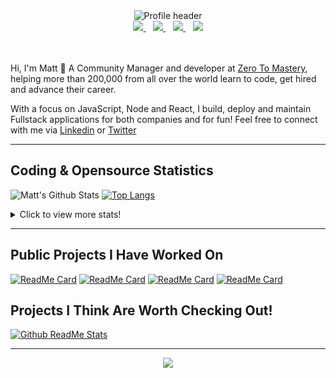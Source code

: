 <div align="center">
    <img src="https://github.com/MattCSmith/MattCSmith/raw/master/assets/githubImage.png" alt="Profile header" />
    <div>
        <a href="https://www.linkedin.com/in/matt-c-smith/">
            <img src="https://img.shields.io/badge/linkedin-connect-%230077B5.svg?&style=for-the-badge&logo=linkedin" />
        </a>&nbsp;&nbsp;
        <a href="https://dev.to/mattcsmith">
            <img src="https://img.shields.io/badge/dev.to-follow-%230A0A0A.svg?&style=for-the-badge&logo=dev.to" />
        </a>&nbsp;&nbsp;
        <a href="https://twitter/MattCSmith_">
            <img src="https://img.shields.io/badge/twitter-follow-%231DA1F2.svg?&style=for-the-badge&logo=twitter" />
        </a>&nbsp;&nbsp;
        <a href="https://www.youtube.com/channel/UCQnCh_U9PeXh_7FaxUB7Lsg">
            <img src="https://img.shields.io/badge/youtube-subscribe-%23FF0000.svg?&style=for-the-badge&logo=youtube" />
        </a>
    </div>
</div>
<br/><br/>

Hi, I'm Matt 👋
A Community Manager and developer at [Zero To Mastery](https://zerotomastery.io/?utm_source=mcs_gh), helping more than 200,000 from all over the world learn to code, get hired and advance their career.

With a focus on JavaScript, Node and React, I build, deploy and maintain Fullstack applications for both companies and for fun!
Feel free to connect with me via [Linkedin](https://www.linkedin.com/in/matt-c-smith/) or [Twitter](https://twitter/MattCSmith_)

---
## Coding & Opensource Statistics
![Matt's Github Stats](https://github-readme-stats.vercel.app/api?username=mattcsmith&count_private=true&show_icons=true)
[![Top Langs](https://github-readme-stats.vercel.app/api/top-langs/?username=mattcsmith)](https://github.com/mattcsmith)

<details>
  <summary>Click to view more stats!</summary>
    <!--START_SECTION:waka-->
![Profile Views](http://img.shields.io/badge/Profile%20Views-38-blue)

![Lines of code](https://img.shields.io/badge/From%20Hello%20World%20I%27ve%20Written-2.0%20million%20lines%20of%20code-blue)

**🐱 My Github Data** 

> 🏆 189 Contributions in the Year 2021
 > 
> 📦 0 Bytes Used in Github's Storage 
 > 
> 🚫 Not Opted to Hire
 > 
> 📜 20 Public Repositories 
 > 
> 🔑 0 Private Repositories  
 > 
**I'm a Night 🦉** 

```text
🌞 Morning    153 commits    ██░░░░░░░░░░░░░░░░░░░░░░░   8.5% 
🌆 Daytime    480 commits    ██████░░░░░░░░░░░░░░░░░░░   26.65% 
🌃 Evening    663 commits    █████████░░░░░░░░░░░░░░░░   36.81% 
🌙 Night      505 commits    ███████░░░░░░░░░░░░░░░░░░   28.04%

```
📅 **I'm Most Productive on Wednesday** 

```text
Monday       171 commits    ██░░░░░░░░░░░░░░░░░░░░░░░   9.49% 
Tuesday      187 commits    ██░░░░░░░░░░░░░░░░░░░░░░░   10.38% 
Wednesday    390 commits    █████░░░░░░░░░░░░░░░░░░░░   21.65% 
Thursday     365 commits    █████░░░░░░░░░░░░░░░░░░░░   20.27% 
Friday       323 commits    ████░░░░░░░░░░░░░░░░░░░░░   17.93% 
Saturday     175 commits    ██░░░░░░░░░░░░░░░░░░░░░░░   9.72% 
Sunday       190 commits    ██░░░░░░░░░░░░░░░░░░░░░░░   10.55%

```


📊 **This Week I Spent My Time On** 

```text
⌚︎ Time Zone: Europe/London

💬 Programming Languages: 
JavaScript               17 hrs 34 mins      ██████████████░░░░░░░░░░░   55.65% 
JSX                      12 hrs 21 mins      █████████░░░░░░░░░░░░░░░░   39.11% 
JSON                     1 hr 20 mins        █░░░░░░░░░░░░░░░░░░░░░░░░   4.22% 
Other                    16 mins             ░░░░░░░░░░░░░░░░░░░░░░░░░   0.89% 
CSS                      2 mins              ░░░░░░░░░░░░░░░░░░░░░░░░░   0.13%

🔥 Editors: 
VS Code                  31 hrs 35 mins      █████████████████████████   100.0%

💻 Operating System: 
Windows                  31 hrs 35 mins      █████████████████████████   100.0%

```

**I Mostly Code in JavaScript** 

```text
JavaScript               39 repos            ███████████████████░░░░░░   76.47% 
HTML                     7 repos             ███░░░░░░░░░░░░░░░░░░░░░░   13.73% 
CSS                      4 repos             ██░░░░░░░░░░░░░░░░░░░░░░░   7.84% 
Python                   1 repo              ░░░░░░░░░░░░░░░░░░░░░░░░░   1.96%

```



<!--END_SECTION:waka-->
</details>

---

## Public Projects I Have Worked On

[![ReadMe Card](https://github-readme-stats.vercel.app/api/pin/?username=zerodevs&repo=FullstackTrends_Challenge-13)](https://www.fullstacktrends.com/)
[![ReadMe Card](https://github-readme-stats.vercel.app/api/pin/?username=mattcsmith&repo=zeroBot-legacy)](https://github.com/MattCSmith/zeroBot-Legacy)
[![ReadMe Card](https://github-readme-stats.vercel.app/api/pin/?username=zerodevs&repo=resource-hub-frontend)](https://github.com/zeroDevs/resource-hub-frontend)
[![ReadMe Card](https://github-readme-stats.vercel.app/api/pin/?username=zerodevs&repo=advent-website)](https://aoc.zerotomastery.io)

## Projects I Think Are Worth Checking Out!
[![Github ReadMe Stats](https://github-readme-stats.vercel.app/api/pin/?username=anuraghazra&repo=github-readme-stats)](https://github.com/anuraghazra/github-readme-stats)

---
<p align='center'>
    <img src="https://visitor-badge.glitch.me/badge?page_id=mattcsmith.github-readme0123" />
</p>
